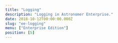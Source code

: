 ```yaml
---
title: "Logging"
description: "Logging in Astronomer Enterprise."
date: 2018-10-12T00:00:00.000Z
slug: "ee-logging"
menu: ["Enterprise Edition"]
position: [5]
---
```


